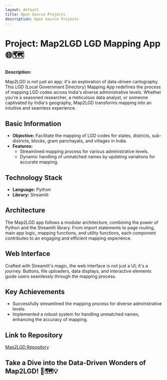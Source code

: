 ```yaml
---
layout: default
title: Open Source Projects
description: Open Source Projects
---
```


# Project: Map2LGD LGD Mapping App🌐🗺️

**Description:**

Map2LGD is not just an app; it's an exploration of data-driven cartography. This LGD (Local Government Directory) Mapping App redefines the process of mapping LGD codes across India's diverse administrative levels. Whether you're a seasoned researcher, a meticulous data analyst, or someone captivated by India's geography, Map2LGD transforms mapping into an intuitive and seamless experience.

## Basic Information

- **Objective:** Facilitate the mapping of LGD codes for states, districts, sub-districts, blocks, gram panchayats, and villages in India.
- **Features:**
  - Streamlined mapping process for various administrative levels.
  - Dynamic handling of unmatched names by updating variations for accurate mapping.

## Technology Stack

- **Language:** Python
- **Library:** Streamlit

## Architecture

The Map2LGD app follows a modular architecture, combining the power of Python and the Streamlit library. From import statements to page routing, main app logic, mapping functions, and utility functions, each component contributes to an engaging and efficient mapping experience.

## Web Interface

Crafted with Streamlit's magic, the web interface is not just a UI; it's a journey. Buttons, file uploaders, data displays, and interactive elements guide users seamlessly through the mapping process.


## Key Achievements

- Successfully streamlined the mapping process for diverse administrative levels.
- Implemented a robust system for handling unmatched names, enhancing the accuracy of mapping.

## Link to Repository

[Map2LGD Repository](<https://github.com/saurabhharak/Map2LGD>)

**Take a Dive into the Data-Driven Wonders of Map2LGD! 🚀🗺️💡**
---